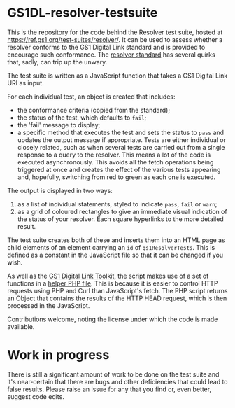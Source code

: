 # GS1DL-resolver-testsuite
This is the repository for the code behind the Resolver test suite, hosted at https://ref.gs1.org/test-suites/resolver/. It can be used to assess whether a resolver conforms to the GS1 Digital Link standard and is provided to encourage such conformance. The [resolver standard](https://ref.gs1.org/standards/resolver/) has several quirks that, sadly, can trip up the unwary.
 
The test suite is written as a JavaScript function that takes a GS1 Digital Link URI as input.  
 
 For each individual test, an object is created that includes:
 * the conformance criteria (copied from the standard);
 * the status of the test, which defaults to `fail`;
 * the 'fail' message to display;
 * a specific method that executes the test and sets the status to `pass` and updates the output message if appropriate.
Tests are either individual or closely related, such as when several tests are carried out from a single response to a query to the resolver. This means a lot of the code is executed asynchronously. This avoids all the fetch operations being triggered at once and creates the effect of the various tests appearing and, hopefully, switching from red to green as each one is executed. 
 
 The output is displayed in two ways:
 1. as a list of individual statements, styled to indicate `pass`, `fail` or `warn`;
 2. as a grid of coloured rectangles to give an immediate visual indication of the status of your resolver. Each square hyperlinks to the more detailed result.
 
The test suite creates both of these and inserts them into an HTML page as child elements of an element carrying an `id` of `gs1ResolverTests`. This is defined as a constant in the JavaScript file so that it can be changed if you wish.
 
As well as the [GS1 Digital Link Toolkit](https://github.com/gs1/GS1DigitalLinkToolkit.js), the script makes use of a set of functions in a [helper PHP file](https://github.com/gs1/GS1DL-resolver-testsuite/blob/master/tester.php). This is because it is easier to control HTTP requests using PHP and Curl than JavaScript's fetch. The PHP script returns an Object that contains the results of the HTTP HEAD request, which is then processed in the JavaScript.

Contributions welcome, noting the license under which the code is made available.

# Work in progress
There is still a significant amount of work to be done on the test suite and it's near-certain that there are bugs and other deficiencies that could lead to false results. Please raise an issue for any that you find or, even better, suggest code edits.

